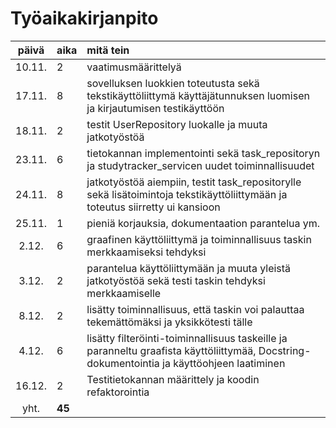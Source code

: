 # Työaikakirjanpito

| päivä | aika | mitä tein  |
| :----:|:-----| :-----|
| 10.11. | 2    | vaatimusmäärittelyä |
| 17.11. | 8    | sovelluksen luokkien toteutusta sekä tekstikäyttöliittymä käyttäjätunnuksen luomisen ja kirjautumisen testikäyttöön |
| 18.11. | 2    | testit UserRepository luokalle ja muuta jatkotyöstöä |
| 23.11. | 6    | tietokannan implementointi sekä task_repositoryn ja studytracker_servicen uudet toiminnallisuudet |
| 24.11. | 8    | jatkotyöstöä aiempiin, testit task_repositorylle sekä lisätoimintoja tekstikäyttöliittymään ja toteutus siirretty ui kansioon |
| 25.11. | 1    | pieniä korjauksia, dokumentaation parantelua ym. |
| 2.12. | 6    | graafinen käyttöliittymä ja toiminnallisuus taskin merkkaamiseksi tehdyksi |
| 3.12. | 2    | parantelua käyttöliittymään ja muuta yleistä jatkotyöstöä sekä testi taskin tehdyksi merkkaamiselle |
| 8.12. | 2    | lisätty toiminnallisuus, että taskin voi palauttaa tekemättömäksi ja yksikkötesti tälle |
| 4.12. | 6    | lisätty filteröinti-toiminnallisuus taskeille ja paranneltu graafista käyttöliittymää, Docstring-dokumentointia ja käyttöohjeen laatiminen |
| 16.12. | 2    | Testitietokannan määrittely ja koodin refaktorointia |
| yht.   | **45**   | |


